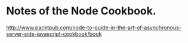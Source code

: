 # Notes of the Node Cookbook.

http://www.packtpub.com/node-to-guide-in-the-art-of-asynchronous-server-side-javascript-cookbook/book